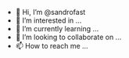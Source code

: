 - 👋 Hi, I’m @sandrofast
- 👀 I’m interested in ...
- 🌱 I’m currently learning ...
- 💞️ I’m looking to collaborate on ...
- 📫 How to reach me ...

<!---
sandrofast/sandrofast is a ✨ special ✨ repository because its `README.md` (this file) appears on your GitHub profile.
You can click the Preview link to take a look at your changes.
--->

